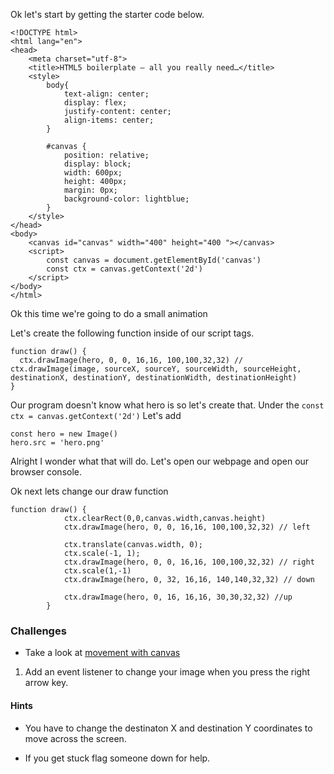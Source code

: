 Ok let's start by getting the starter code below.

```
<!DOCTYPE html>
<html lang="en">
<head>
	<meta charset="utf-8">
	<title>HTML5 boilerplate – all you really need…</title>
	<style>
		body{
			text-align: center;
			display: flex;
			justify-content: center;
			align-items: center;
		}
		
		#canvas {
			position: relative;
			display: block;
			width: 600px;
			height: 400px;
			margin: 0px;
			background-color: lightblue;
		}
	</style>
</head>
<body>
	<canvas id="canvas" width="400" height="400 "></canvas>
	<script>
		const canvas = document.getElementById('canvas')
		const ctx = canvas.getContext('2d')
	</script>
</body>
</html>
```


Ok this time we're going to do a small animation


Let's create the following function inside of our script tags.

```
function draw() {
  ctx.drawImage(hero, 0, 0, 16,16, 100,100,32,32) // ctx.drawImage(image, sourceX, sourceY, sourceWidth, sourceHeight, destinationX, destinationY, destinationWidth, destinationHeight)
}
```

Our program doesn't know what hero is so let's create that. Under the  `const ctx = canvas.getContext('2d')`
Let's add 

``` 
const hero = new Image()
hero.src = 'hero.png'
```

Alright I wonder what that will do. Let's open our webpage and open our browser console.

Ok next lets change our draw function

```
function draw() {
			ctx.clearRect(0,0,canvas.width,canvas.height)
			ctx.drawImage(hero, 0, 0, 16,16, 100,100,32,32) // left

			ctx.translate(canvas.width, 0);
			ctx.scale(-1, 1);
			ctx.drawImage(hero, 0, 0, 16,16, 100,100,32,32) // right
			ctx.scale(1,-1)
			ctx.drawImage(hero, 0, 32, 16,16, 140,140,32,32) // down

			ctx.drawImage(hero, 0, 16, 16,16, 30,30,32,32) //up
		}    
```


### Challenges
 - Take a look at [movement with canvas](https://developer.mozilla.org/en-US/docs/Games/Tutorials/2D_Breakout_game_pure_JavaScript/Paddle_and_keyboard_controls)


1. Add an event listener to change your image when you press the right arrow key.


#### Hints 
  - You have to change the destinaton X and destination Y coordinates to move across the screen.
* If you get stuck flag someone down for help.

